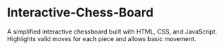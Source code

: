 # Interactive-Chess-Board
A simplified interactive chessboard built with HTML, CSS, and JavaScript. Highlights valid moves for each piece and allows basic movement.
